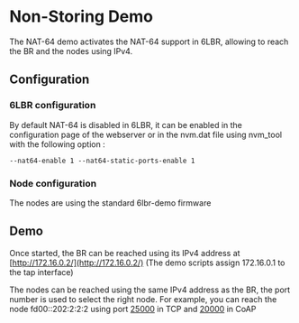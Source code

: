 # Non-Storing Demo

The NAT-64 demo activates the NAT-64 support in 6LBR, allowing to reach the BR and the nodes using IPv4.

## Configuration

### 6LBR configuration

By default NAT-64 is disabled in 6LBR, it can be enabled in the configuration page of the webserver or in the nvm.dat file using nvm_tool with the following option :

    --nat64-enable 1 --nat64-static-ports-enable 1
    
### Node configuration

The nodes are using the standard 6lbr-demo firmware

## Demo

Once started, the BR can be reached using its IPv4 address at [http://172.16.0.2/](http://172.16.0.2/) (The demo scripts assign 172.16.0.1 to the tap interface)

The nodes can be reached using the same IPv4 address as the BR, the port number is used to select the right node. For example, you can reach the node fd00::202:2:2:2 using port [25000](http://172.16.0.2:25000/) in TCP and [20000](coap://172.16.0.2:20000/) in CoAP


